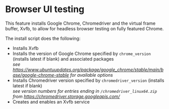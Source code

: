 # Browser UI testing

This feature installs Google Chrome, Chromedriver and the virtual frame buffer, Xvfb, to allow for headless browser testing on fully featured Chrome.

The install script does the following:
 - Installs Xvfb
 - Installs the version of Google Chrome specified by `chrome_version` (installs latest if blank) and associated packages
   <br/>_see <https://www.ubuntuupdates.org/package/google_chrome/stable/main/base/google-chrome-stable> for available options_
 - Installs  Chromedriver version specified by `chromedriver_version` (installs latest if blank)
   <br/>_see version numbers for entries ending in `/chromedriver_linux64.zip` from <https://chromedriver.storage.googleapis.com/>_
 - Creates and enables an Xvfb service
